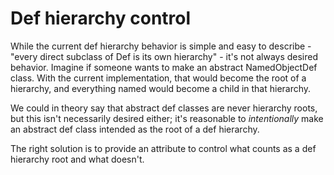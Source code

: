 # Def hierarchy control

While the current def hierarchy behavior is simple and easy to describe - "every direct subclass of Def is its own hierarchy" - it's not always desired behavior. Imagine if someone wants to make an abstract NamedObjectDef class. With the current implementation, that would become the root of a hierarchy, and everything named would become a child in that hierarchy.

We could in theory say that abstract def classes are never hierarchy roots, but this isn't necessarily desired either; it's reasonable to *intentionally* make an abstract def class intended as the root of a def hierarchy.

The right solution is to provide an attribute to control what counts as a def hierarchy root and what doesn't.